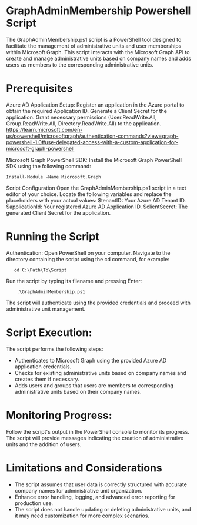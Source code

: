 # GraphAdminMembership Powershell Script

The GraphAdminMembership.ps1 script is a PowerShell tool designed to facilitate the management of administrative units and user memberships within Microsoft Graph. This script interacts with the Microsoft Graph API to create and manage administrative units based on company names and adds users as members to the corresponding administrative units.

# Prerequisites

Azure AD Application Setup:
        Register an application in the Azure portal to obtain the required Application ID.
        Generate a Client Secret for the application.
        Grant necessary permissions (User.ReadWrite.All, Group.ReadWrite.All, Directory.ReadWrite.All) to the application.
https://learn.microsoft.com/en-us/powershell/microsoftgraph/authentication-commands?view=graph-powershell-1.0#use-delegated-access-with-a-custom-application-for-microsoft-graph-powershell

Microsoft Graph PowerShell SDK:
 Install the Microsoft Graph PowerShell SDK using the following command:
    
    Install-Module -Name Microsoft.Graph

Script Configuration
    Open the GraphAdminMembership.ps1 script in a text editor of your choice.
    Locate the following variables and replace the placeholders with your actual values:
        $tenantID: Your Azure AD Tenant ID.
        $applicationId: Your registered Azure AD Application ID.
        $clientSecret: The generated Client Secret for the application.

# Running the Script

Authentication:
    Open PowerShell on your computer.
    Navigate to the directory containing the script using the cd command, for example:
     
       cd C:\Path\To\Script

Run the script by typing its filename and pressing Enter:

        .\GraphAdminMembership.ps1

The script will authenticate using the provided credentials and proceed with administrative unit management.

# Script Execution:
The script performs the following steps:
* Authenticates to Microsoft Graph using the provided Azure AD application credentials.
* Checks for existing administrative units based on company names and creates them if necessary.
* Adds users and groups that users are members to corresponding administrative units based on their company names.

# Monitoring Progress:

Follow the script's output in the PowerShell console to monitor its progress.
The script will provide messages indicating the creation of administrative units and the addition of users.

# Limitations and Considerations

* The script assumes that user data is correctly structured with accurate company names for administrative unit organization.
* Enhance error handling, logging, and advanced error reporting for production use.
* The script does not handle updating or deleting administrative units, and it may need customization for more complex scenarios.
